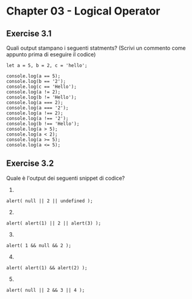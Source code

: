 # Chapter 03 - Logical Operator 

## Exercise 3.1

Quali output stampano i seguenti statments? (Scrivi un commento come appunto prima di eseguire il codice)

```
let a = 5, b = 2, c = 'hello';

console.log(a == 5); 
console.log(b == '2');
console.log(c == 'Hello');
console.log(a != 2);
console.log(b != 'Hello');
console.log(a === 2);
console.log(a === '2');
console.log(a !== 2); 
console.log(a !== '2');
console.log(b !== 'Hello');
console.log(a > 5); 
console.log(a < 2);
console.log(a >= 5); 
console.log(a <= 5); 

```

## Exercise 3.2

Quale è l'output dei seguenti snippet di codice?  

1. 
```
alert( null || 2 || undefined );
```

2. 
```
alert( alert(1) || 2 || alert(3) );
```

3. 
```
alert( 1 && null && 2 );
```

4. 
```
alert( alert(1) && alert(2) );
```

5. 
```
alert( null || 2 && 3 || 4 );
```